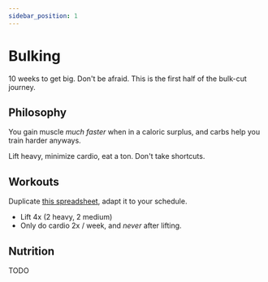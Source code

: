 ```yaml
---
sidebar_position: 1
---
```


# Bulking

10 weeks to get big. Don't be afraid. This is the first half of the bulk-cut journey.

## Philosophy

You gain muscle _much faster_ when in a caloric surplus, and carbs help you train harder anyways.

Lift heavy, minimize cardio, eat a ton. Don't take shortcuts.

## Workouts

Duplicate [this spreadsheet](https://docs.google.com/spreadsheets/d/1kWoa_W7le1Zh_3ufNy17Y8w4l0YEzz7ELM6V2n9-FOg), adapt it to your schedule.

* Lift 4x (2 heavy, 2 medium)
* Only do cardio 2x / week, and _never_ after lifting.

## Nutrition

TODO
